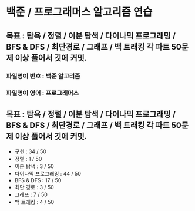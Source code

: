 
# 백준 / 프로그래머스 알고리즘 연습

## 목표 : 탐욕 / 정렬 / 이분 탐색 / 다이나믹 프로그래밍 / BFS & DFS / 최단경로 / 그래프 / 백 트래킹  각 파트 50문제 이상 풀어서 깃에 커밋.

### 파일명이 번호 : 백준 알고리즘
### 파일명이 영어 : 프로그래머스


## 목표 : 탐욕 / 정렬 / 이분 탐색 / 다이나믹 프로그래밍 / BFS & DFS / 최단경로 / 그래프 / 백 트래킹  각 파트 50문제 이상 풀어서 깃에 커밋.


- 구현 : 34 / 50
- 정렬 : 1 / 50
- 이분 탐색 : 3 / 50
- 다이나믹 프로그래밍 : 44 / 50
- BFS & DFS : 17 / 50
- 최단 경로 : 3 / 50
- 그래프 : 7 / 50
- 백 트래킹 : 4 / 50

